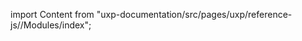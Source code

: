 
import Content from "uxp-documentation/src/pages/uxp/reference-js//Modules/index";

<Content query="product=photoshop"/>
